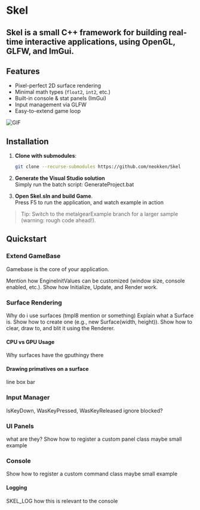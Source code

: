 # Skel
Skel is a small C++ framework for building real-time interactive applications, using OpenGL, GLFW, and ImGui.
---

## Features

- Pixel-perfect 2D surface rendering
- Minimal math types (`float2`, `int2`, etc.)
- Built-in console & stat panels (ImGui)
- Input management via GLFW
- Easy-to-extend game loop

![GIF](https://github.com/neokken/Skel/blob/main/exampleGif/Game_tRn5j2sCWa.gif)

## Installation

1. **Clone with submodules**:
   ```bash
   git clone --recurse-submodules https://github.com/neokken/Skel
   ```
2. **Generate the Visual Studio solution**<br>
   Simply run the batch script: GenerateProject.bat
   
3. **Open Skel.sln and build Game**.<br>
   Press F5 to run the application, and watch example in action

> Tip: Switch to the metalgearExample branch for a larger sample (warning: rough code ahead!).

> 
## Quickstart

### Extend GameBase
Gamebase is the core of your application.

Mention how EngineInitValues can be customized (window size, console enabled, etc.).
Show how Initialize, Update, and Render work.

### Surface Rendering
Why do i use surfaces (tmpl8 mention or something)
Explain what a Surface is.
Show how to create one (e.g., new Surface(width, height)).
Show how to clear, draw to, and blit it using the Renderer.


#### CPU vs GPU Usage
Why surfaces have the gputhingy there

#### Drawing primatives on a surface
line
box
bar

### Input Manager
IsKeyDown, WasKeyPressed, WasKeyReleased
ignore blocked?


### UI Panels
what are they?
Show how to register a custom panel class
maybe small example

### Console
Show how to register a custom command class
maybe small example

#### Logging
SKEL_LOG
how this is relevant to the console


